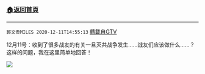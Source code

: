 ﻿###  [:house:返回首頁](https://github.com/ourhimalayas/txt)
---

`郭文贵MILES 2020-12-11T14:55:13` [轉載自GTV](https://gtv.org/web/#/UserInfo/5e596957357cc612d35a8044)

 12月11号：收到了很多战友的有关一旦灭共战争发生……战友们应该做什么……？这样的问题，我在这里简单地回答！

[![](https://filegroup.gtv.org/cdn-cgi/image/width=600/https://filegroup.gtv.org/group5/web/20201211/14/55/0/c57924e84cd1a59f0423182c24a77760.jpg)](https://filegroup.gtv.org/group5/web/20201211/14/55/0/dbe16ff0b662b39c4324900b1ecf3e0f.mp4)